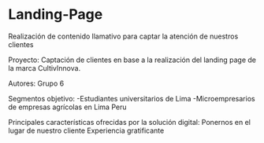 # Landing-Page
Realización de contenido llamativo para captar la atención de nuestros clientes

Proyecto: Captación de clientes en base a la realización del landing page de la marca CultivInnova. 

Autores: Grupo 6 

Segmentos objetivo:
-Estudiantes universitarios de Lima
-Microempresarios de empresas agrícolas en Lima Peru

Principales características ofrecidas por la solución digital:
Ponernos en el lugar de nuestro cliente
Experiencia gratificante